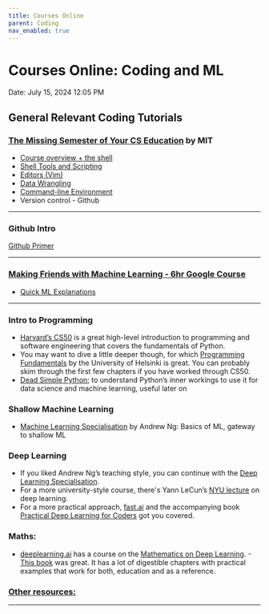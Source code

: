 ```yaml
---
title: Courses Online
parent: Coding
nav_enabled: true 
---
```

# Courses Online: Coding and ML

Date: July 15, 2024 12:05 PM

## General Relevant Coding Tutorials

### [The Missing Semester of Your CS Education](https://missing.csail.mit.edu/) by MIT

- [Course overview + the shell](https://missing.csail.mit.edu/2020/course-shell/)
- [Shell Tools and Scripting](https://missing.csail.mit.edu/2020/shell-tools/)
- [Editors (Vim)](https://missing.csail.mit.edu/2020/editors/)
- [Data Wrangling](https://missing.csail.mit.edu/2020/data-wrangling/)
- [Command-line Environment](https://missing.csail.mit.edu/2020/command-line/)
- Version control - Github

---

### Github Intro

[Github Primer](https://www.notion.so/Github-Primer-d3686c7bfac9415a9318b17f8bd82439?pvs=21)

---

### [Making Friends with Machine Learning - 6hr Google Course](https://www.youtube.com/watch?v=1vkb7BCMQd0)

- [Quick ML Explanations](https://www.youtube.com/@kozyrkov/videos)

---

### Intro to Programming

- [Harvard’s CS50](https://pll.harvard.edu/course/cs50-introduction-computer-science) is a great high-level introduction to programming and software engineering that covers the fundamentals of Python.
- You may want to dive a little deeper though, for which [Programming Fundamentals](https://programming-23.mooc.fi/) by the University of Helsinki is great. You can probably skim through the first few chapters if you have worked through CS50.
- [Dead Simple Python](https://nostarch.com/dead-simple-python); to understand Python’s inner workings to use it for data science and machine learning, useful later on

### Shallow Machine Learning

- [Machine Learning Specialisation](https://www.deeplearning.ai/courses/machine-learning-specialization/) by Andrew Ng: Basics of ML, gateway to shallow ML

### Deep Learning

- If you liked Andrew Ng’s teaching style, you can continue with the [Deep Learning Specialisation](https://www.deeplearning.ai/courses/deep-learning-specialization/).
- For a more university-style course, there's Yann LeCun’s [NYU lecture](https://atcold.github.io/NYU-DLSP21/) on deep learning.
- For a more practical approach, [fast.ai](https://course.fast.ai/) and the accompanying book [Practical Deep Learning for Coders](https://course.fast.ai/Resources/book.html) got you covered.

### Maths:

- [deeplearning.ai](http://deeplearning.ai) has a course on the [Mathematics on Deep Learning](https://www.deeplearning.ai/courses/mathematics-for-machine-learning-and-data-science-specialization/).
-[This book](https://www.mathworks.com/academia/books/calculus-and-linear-algebra-in-recipes-karpfinger.html) was great. It has a lot of digestible chapters with practical examples that work for both, education and as a reference.

### [Other resources:](https://www.maxmynter.com/pages/resources)

---